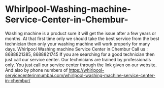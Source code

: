 # Whirlpool-Washing-machine-Service-Center-in-Chembur-
 Washing machine is a product sure it will get the issue after a few years or months. At that first time only we should take the best service from the best technician then only your washing machine will work properly for many days. Whirlpool Washing machine Service Center in Chembur  Call us : 8688821385, 8688821745   If you are searching for a good technician then just call our service center. Our technicians are trained by professionals only. You just call our service center through the link given on our website. And also by phone numbers of https://whirlpool-servicecenterinmumbai.com/whirlpool-washing-machine-service-center-in-chembur/
